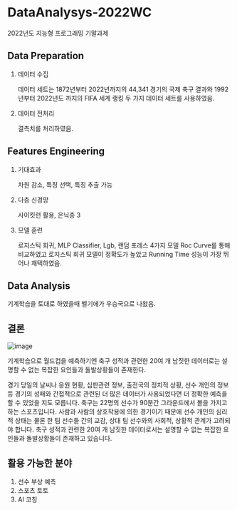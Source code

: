 # DataAnalysys-2022WC
2022년도 지능형 프로그래밍 기말과제


## Data Preparation

1. 데이터 수집
   
    데이터 세트는 1872년부터 2022년까지의 44,341 경기의 국제 축구 결과와 1992년부터 2022년도 까지의 FIFA 세계 랭킹 두 가지 데이터 세트를 사용하였음.

2. 데이터 전처리
   
    결측치를 처리하였음.
   
## Features Engineering

1. 기대효과
   
   차원 감소, 특징 선택, 특징 추출 가능

2. 다층 신경망
   
   사이킷런 활용, 은닉층 3
   
3. 모델 훈련
   
   로지스틱 회귀, MLP Classifier, Lgb, 랜덤 포레스 4가지 모델 Roc Curve를 통해 비교하였고 로지스틱 회귀 모델이 정확도가 높았고 Running Time 성능이 가장 뛰어나 채택하였음.

   
## Data Analysis
기계학습을 토대로 하였을때 벨기에가 우승국으로 나왔음.

## 결론 

![image](https://github.com/yoohwanihn/DataAnalysis-2022WC/assets/73772238/ebb9d46d-7d3d-4679-a1b0-b9262584adaa)

기계학습으로 월드컵을 예측하기엔
축구 성적과 관련한 20여 개 남짓한 데이터로는 설명할 수 없는 복잡한 요인들과 돌발상황들이 존재한다.

경기 당일의 날씨나 응원 현황, 심판관련 정보, 출전국의 정치적 상황, 선수 개인의 정보 등 경기의 성패와 간접적으로 관련된 더 많은 데이터가 사용되었다면 더 정확한 예측을 할 수 있었을 지도 모릅니다.
축구는 22명의 선수가 90분간 그라운드에서 볼을 가지고 하는 스포츠입니다. 사람과 사람의 상호작용에 의한 경기이기 때문에 선수 개인의 심리적 상태는 물론 한 팀 선수들 간의 교감, 상대 팀 선수와의 사회적, 상황적 관계가 고려되야 합니다. 축구 성적과 관련한 20여 개 남짓한 데이터로서는 설명할 수 없는 복잡한 요인들과 돌발상황들이 존재하고 있습니다.

## 활용 가능한 분야

1. 선수 부상 예측
2. 스포츠 토토
3. AI 코칭
